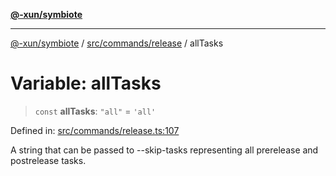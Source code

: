 [**@-xun/symbiote**](../../../../README.md)

***

[@-xun/symbiote](../../../../README.md) / [src/commands/release](../README.md) / allTasks

# Variable: allTasks

> `const` **allTasks**: `"all"` = `'all'`

Defined in: [src/commands/release.ts:107](https://github.com/Xunnamius/symbiote/blob/6997faa5359efb83c247c1b6e5dcf27da55db104/src/commands/release.ts#L107)

A string that can be passed to --skip-tasks representing all prerelease and
postrelease tasks.
